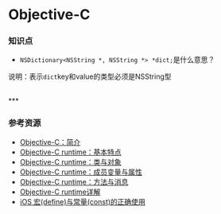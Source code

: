 # Objective-C

### 知识点

* `NSDictionary<NSString *, NSString *> *dict;`是什么意思？

说明：表示`dict`key和value的类型必须是NSString型


<br>
***
<br>


### 参考资源

* [Objective-C：简介](https://zh.wikipedia.org/wiki/Objective-C)
* [Objective-C runtime：基本特点](http://blog.csdn.net/wzzvictory/article/details/8615569)
* [Objective-C runtime：类与对象](http://www.cocoachina.com/ios/20141031/10105.html)
* [Objective-C runtime：成员变量与属性](http://www.cocoachina.com/ios/20141105/10134.html)
* [Objective-C runtime：方法与消息](http://www.cocoachina.com/ios/20141106/10150.html)
* [Objective-C runtime详解](http://justsee.iteye.com/blog/2163777)
* [iOS 宏(define)与常量(const)的正确使用](http://www.jianshu.com/p/f83335e036b5)